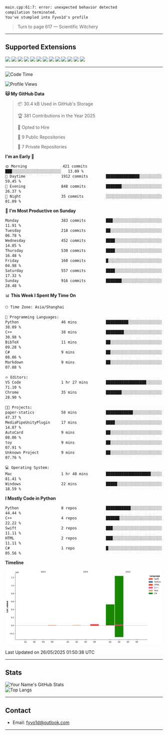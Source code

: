 ```
main.cpp:61:7: error: unexpected behavior detected
compilation terminated.
You've stumpled into Fyvo1d's profile
```

> Turn to page 617 — Scientific Witchery

---

## Supported Extensions

<p align="left">
  <img src="https://cdn.jsdelivr.net/gh/devicons/devicon/icons/cplusplus/cplusplus-original.svg" height="40" />
  <img src="https://cdn.jsdelivr.net/gh/devicons/devicon/icons/csharp/csharp-original.svg" height="40" />
  <img src="https://cdn.jsdelivr.net/gh/devicons/devicon/icons/python/python-original.svg" height="40" />
  <img src="https://cdn.jsdelivr.net/gh/devicons/devicon/icons/swift/swift-original.svg" height="40" />
  <img src="https://cdn.jsdelivr.net/gh/devicons/devicon/icons/git/git-original.svg" height="40" />
  <img src="https://cdn.jsdelivr.net/gh/devicons/devicon/icons/docker/docker-original.svg" height="40" />
  <img src="https://cdn.jsdelivr.net/gh/devicons/devicon/icons/vscode/vscode-original.svg" height="40" />
  <img src="https://www.vulkan.org/user/themes/vulkan/images/logo/vulkan-logo.svg" height="40" />
  <img src="https://cdn.jsdelivr.net/gh/devicons/devicon/icons/opengl/opengl-original.svg" height="40" />
  <img src="https://cdn.jsdelivr.net/gh/devicons/devicon/icons/pytorch/pytorch-original.svg" height="40" />
  <img src="https://cdn.jsdelivr.net/gh/devicons/devicon/icons/unity/unity-original.svg" height="40" />
  <img src="https://cdn.jsdelivr.net/gh/devicons/devicon/icons/unrealengine/unrealengine-original.svg" height="40" />
  <img src="https://cdn.jsdelivr.net/gh/devicons/devicon/icons/cmake/cmake-original.svg" height="40" />
</p>


---

<!--START_SECTION:waka-->
![Code Time](http://img.shields.io/badge/Code%20Time-144%20hrs%2016%20mins-blue)

![Profile Views](http://img.shields.io/badge/Profile%20Views-11-blue)

**🐱 My GitHub Data** 

> 📦 30.4 kB Used in GitHub's Storage 
 > 
> 🏆 381 Contributions in the Year 2025
 > 
> 💼 Opted to Hire
 > 
> 📜 9 Public Repositories 
 > 
> 🔑 7 Private Repositories 
 > 
**I'm an Early 🐤** 

```text
🌞 Morning                421 commits         ███░░░░░░░░░░░░░░░░░░░░░░   13.09 % 
🌆 Daytime                1912 commits        ███████████████░░░░░░░░░░   59.45 % 
🌃 Evening                848 commits         ███████░░░░░░░░░░░░░░░░░░   26.37 % 
🌙 Night                  35 commits          ░░░░░░░░░░░░░░░░░░░░░░░░░   01.09 % 
```
📅 **I'm Most Productive on Sunday** 

```text
Monday                   383 commits         ███░░░░░░░░░░░░░░░░░░░░░░   11.91 % 
Tuesday                  218 commits         ██░░░░░░░░░░░░░░░░░░░░░░░   06.78 % 
Wednesday                452 commits         ████░░░░░░░░░░░░░░░░░░░░░   14.05 % 
Thursday                 530 commits         ████░░░░░░░░░░░░░░░░░░░░░   16.48 % 
Friday                   160 commits         █░░░░░░░░░░░░░░░░░░░░░░░░   04.98 % 
Saturday                 557 commits         ████░░░░░░░░░░░░░░░░░░░░░   17.32 % 
Sunday                   916 commits         ███████░░░░░░░░░░░░░░░░░░   28.48 % 
```


📊 **This Week I Spent My Time On** 

```text
🕑︎ Time Zone: Asia/Shanghai

💬 Programming Languages: 
Python                   46 mins             ██████████░░░░░░░░░░░░░░░   38.09 % 
C++                      38 mins             ████████░░░░░░░░░░░░░░░░░   30.98 % 
BibTeX                   11 mins             ██░░░░░░░░░░░░░░░░░░░░░░░   09.28 % 
C#                       9 mins              ██░░░░░░░░░░░░░░░░░░░░░░░   08.06 % 
Markdown                 9 mins              ██░░░░░░░░░░░░░░░░░░░░░░░   07.88 % 

🔥 Editors: 
VS Code                  1 hr 27 mins        ██████████████████░░░░░░░   71.10 % 
Chrome                   35 mins             ███████░░░░░░░░░░░░░░░░░░   28.90 % 

🐱‍💻 Projects: 
paper-statics            58 mins             ████████████░░░░░░░░░░░░░   47.37 % 
MediaPipeUnityPlugin     17 mins             ████░░░░░░░░░░░░░░░░░░░░░   14.07 % 
AutoCard                 9 mins              ██░░░░░░░░░░░░░░░░░░░░░░░   08.06 % 
toy                      9 mins              ██░░░░░░░░░░░░░░░░░░░░░░░   07.91 % 
Unknown Project          9 mins              ██░░░░░░░░░░░░░░░░░░░░░░░   07.76 % 

💻 Operating System: 
Mac                      1 hr 40 mins        ████████████████████░░░░░   81.41 % 
Windows                  22 mins             █████░░░░░░░░░░░░░░░░░░░░   18.59 % 
```

**I Mostly Code in Python** 

```text
Python                   8 repos             ███████████░░░░░░░░░░░░░░   44.44 % 
C++                      4 repos             ██████░░░░░░░░░░░░░░░░░░░   22.22 % 
Swift                    2 repos             ███░░░░░░░░░░░░░░░░░░░░░░   11.11 % 
HTML                     2 repos             ███░░░░░░░░░░░░░░░░░░░░░░   11.11 % 
C#                       1 repo              █░░░░░░░░░░░░░░░░░░░░░░░░   05.56 % 
```



**Timeline**

![Lines of Code chart](https://raw.githubusercontent.com/FyVoid/FyVoid/main/assets/bar_graph.png)


 Last Updated on 26/05/2025 01:50:38 UTC
<!--END_SECTION:waka-->

---

## Stats

![Your Name's GitHub Stats](https://github-readme-stats.vercel.app/api?username=fyvoid&show_icons=true&theme=tokyonight)  
![Top Langs](https://github-readme-stats.vercel.app/api/top-langs/?username=fyvoid&layout=compact&theme=tokyonight)

---

## Contact

- Email: [fyvo1d@outlook.com](fyvo1d@outlook.com)  

---
